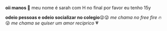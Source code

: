 **oii manos 🤙**
meu nome é sarah com H no final por favor eu tenho 15y 

**odeio pessoas e odeio socializar no colegio**😜😜
_me chama no free fire_ 🔥😜
_me chama se quiser um amor reciprico_ 💗
